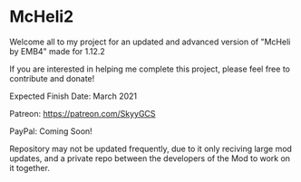 # McHeli2
Welcome all to my project for an updated and advanced version of "McHeli by EMB4" made for 1.12.2

If you are interested in helping me complete this project, please feel free to contribute and donate!

Expected Finish Date: March 2021


Patreon: https://patreon.com/SkyyGCS

PayPal: Coming Soon!

Repository may not be updated frequently, due to it only reciving large mod updates, and a private repo between the developers of the Mod to work on it together.
